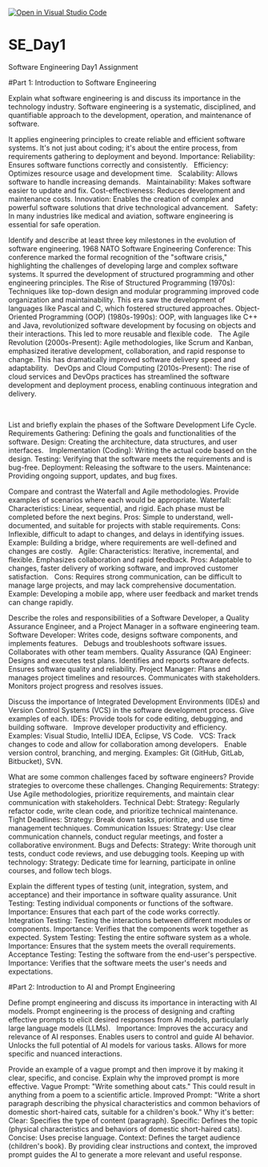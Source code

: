 [![Open in Visual Studio Code](https://classroom.github.com/assets/open-in-vscode-2e0aaae1b6195c2367325f4f02e2d04e9abb55f0b24a779b69b11b9e10269abc.svg)](https://classroom.github.com/online_ide?assignment_repo_id=18392646&assignment_repo_type=AssignmentRepo)
# SE_Day1
Software Engineering Day1 Assignment

#Part 1: Introduction to Software Engineering

Explain what software engineering is and discuss its importance in the technology industry.
Software engineering is a systematic, disciplined, and quantifiable approach to the development, operation, and maintenance of software.

 It applies engineering principles to create reliable and efficient software systems. It's not just about coding; it's about the entire process, from requirements gathering to deployment and beyond.
Importance:
Reliability: Ensures software functions correctly and consistently.   
Efficiency: Optimizes resource usage and development time.   
Scalability: Allows software to handle increasing demands.   
Maintainability: Makes software easier to update and fix.
Cost-effectiveness: Reduces development and maintenance costs.
Innovation: Enables the creation of complex and powerful software solutions that drive technological advancement.   
Safety: In many industries like medical and aviation, software engineering is essential for safe operation.

Identify and describe at least three key milestones in the evolution of software engineering.
1968 NATO Software Engineering Conference: This conference marked the formal recognition of the "software crisis," highlighting the challenges of developing large and complex software systems. It spurred the development of structured programming and other engineering principles.
The Rise of Structured Programming (1970s): Techniques like top-down design and modular programming improved code organization and maintainability. This era saw the development of languages like Pascal and C, which fostered structured approaches.
Object-Oriented Programming (OOP) (1980s-1990s): OOP, with languages like C++ and Java, revolutionized software development by focusing on objects and their interactions. This led to more reusable and flexible code.   
The Agile Revolution (2000s-Present): Agile methodologies, like Scrum and Kanban, emphasized iterative development, collaboration, and rapid response to change. This has dramatically improved software delivery speed and adaptability.   
DevOps and Cloud Computing (2010s-Present): The rise of cloud services and DevOps practices has streamlined the software development and deployment process, enabling continuous integration and delivery.

   

List and briefly explain the phases of the Software Development Life Cycle.
Requirements Gathering: Defining the goals and functionalities of the software.
Design: Creating the architecture, data structures, and user interfaces.   
Implementation (Coding): Writing the actual code based on the design.
Testing: Verifying that the software meets the requirements and is bug-free.
Deployment: Releasing the software to the users.
Maintenance: Providing ongoing support, updates, and bug fixes.

Compare and contrast the Waterfall and Agile methodologies. Provide examples of scenarios where each would be appropriate.
Waterfall:
Characteristics: Linear, sequential, and rigid. Each phase must be completed before the next begins.
Pros: Simple to understand, well-documented, and suitable for projects with stable requirements.
Cons: Inflexible, difficult to adapt to changes, and delays in identifying issues.
Example: Building a bridge, where requirements are well-defined and changes are costly.   
Agile:
Characteristics: Iterative, incremental, and flexible. Emphasizes collaboration and rapid feedback.
Pros: Adaptable to changes, faster delivery of working software, and improved customer satisfaction.   
Cons: Requires strong communication, can be difficult to manage large projects, and may lack comprehensive documentation.
Example: Developing a mobile app, where user feedback and market trends can change rapidly.


Describe the roles and responsibilities of a Software Developer, a Quality Assurance Engineer, and a Project Manager in a software engineering team.
Software Developer:
Writes code, designs software components, and implements features.   
Debugs and troubleshoots software issues.
Collaborates with other team members.
Quality Assurance (QA) Engineer:
Designs and executes test plans.
Identifies and reports software defects.   
Ensures software quality and reliability.
Project Manager:
Plans and manages project timelines and resources.
Communicates with stakeholders.
Monitors project progress and resolves issues.


Discuss the importance of Integrated Development Environments (IDEs) and Version Control Systems (VCS) in the software development process. Give examples of each.
IDEs:
Provide tools for code editing, debugging, and building software.   
Improve developer productivity and efficiency.
Examples: Visual Studio, IntelliJ IDEA, Eclipse, VS Code.   
VCS:
Track changes to code and allow for collaboration among developers.   
Enable version control, branching, and merging.
Examples: Git (GitHub, GitLab, Bitbucket), SVN.

What are some common challenges faced by software engineers? Provide strategies to overcome these challenges.
Changing Requirements:
Strategy: Use Agile methodologies, prioritize requirements, and maintain clear communication with stakeholders.
Technical Debt:
Strategy: Regularly refactor code, write clean code, and prioritize technical maintenance.   
Tight Deadlines:
Strategy: Break down tasks, prioritize, and use time management techniques.
Communication Issues:
Strategy: Use clear communication channels, conduct regular meetings, and foster a collaborative environment.
Bugs and Defects:
Strategy: Write thorough unit tests, conduct code reviews, and use debugging tools.
Keeping up with technology:
Strategy: Dedicate time for learning, participate in online courses, and follow tech blogs.

Explain the different types of testing (unit, integration, system, and acceptance) and their importance in software quality assurance.
Unit Testing: Testing individual components or functions of the software.
Importance: Ensures that each part of the code works correctly.   
Integration Testing: Testing the interactions between different modules or components.
Importance: Verifies that the components work together as expected.
System Testing: Testing the entire software system as a whole.
Importance: Ensures that the system meets the overall requirements.   
Acceptance Testing: Testing the software from the end-user's perspective.
Importance: Verifies that the software meets the user's needs and expectations.


#Part 2: Introduction to AI and Prompt Engineering


Define prompt engineering and discuss its importance in interacting with AI models.
Prompt engineering is the process of designing and crafting effective prompts to elicit desired responses from AI models, particularly large language models (LLMs).   
Importance:
Improves the accuracy and relevance of AI responses.
Enables users to control and guide AI behavior.   
Unlocks the full potential of AI models for various tasks.
Allows for more specific and nuanced interactions.


Provide an example of a vague prompt and then improve it by making it clear, specific, and concise. Explain why the improved prompt is more effective.
Vague Prompt: "Write something about cats."
This could result in anything from a poem to a scientific article.
Improved Prompt: "Write a short paragraph describing the physical characteristics and common behaviors of domestic short-haired cats, suitable for a children's book."
Why it's better:
Clear: Specifies the type of content (paragraph).
Specific: Defines the topic (physical characteristics and behaviors of domestic short-haired cats).
Concise: Uses precise language.
Context: Defines the target audience (children's book).
By providing clear instructions and context, the improved prompt guides the AI to generate a more relevant and useful response.

